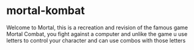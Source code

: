 # mortal-kombat
Welcome to Mortal, this is a recreation and revision of the famous game Mortal Combat, you fight against a computer and unlike the game u use letters to control your character and can use combos with those letters
